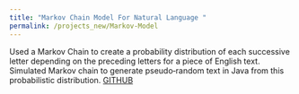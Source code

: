 ```yaml
---
title: "Markov Chain Model For Natural Language "
permalink: /projects_new/Markov-Model
---
```


Used a Markov Chain to create a probability distribution of each successive letter depending on the preceding letters for a piece of English text. Simulated Markov chain to generate pseudo‑random text in Java from this probabilistic distribution. [GITHUB](https://github.com/vishwa27yvs/Intro-to-Computer-Science-COS-126/tree/master/Markov%20Model)
